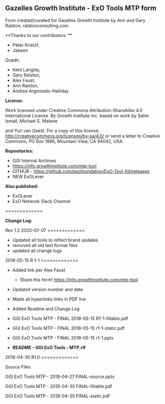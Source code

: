 ## Gazelles Growth Institute - ExO Tools MTP form

Form created/curated for Gazelles Growth Institute by Ann and Gary Ralston, ralstonconsulting.com 

**Thanks to our contributors: **

- Péter Kristóf, 
- Jabeen 

Quadir, 
- Kent Langley, 
- Gary Ralston, 
- Alex Faust, 
- Ann Ralston, 
- Andrea Argomedo-Halliday

**License:**

Work licensed under Creative Commons Attribution-ShareAlike 4.0 International License. By Growth Institute Inc. based on work by Salim Ismail, Michael S. Malone 

and Yuri van Geest. For a copy of this license, http://creativecommons.org/licenses/by-sa/4.0/ or send a letter to Creative Commons, PO Box 1866, Mountain View, CA 94042, USA.

**Repositories:**

- GGI Internal Archives
- https://info.growthinstitute.com/mtp-tool
- GITHUB - https://github.com/exofoundation/ExO-Tool-Kit/releases
- NEW ExOLever

**Also published:**

- ExOLever
- ExO Network Slack Channel

=============

**Change Log:**

Rev 1.2 2020-07-07 =============
* Updated all tools to reflect brand updates
* removed all old text format files
* updated all change logs

2018-05-15 R 1-1 =============

- Added link per Alex Faust
    - Share this form! https://info.growthinstitute.com/mtp-tool

- Updated version number and date
- Made all hyperlinks links in PDF live
- Added Readme and Change Log

- GGI ExO Tools MTP - FINAL 2018-05-15 R1-1-fillable.pdf
- GGI ExO Tools MTP - FINAL 2018-05-15 r1-1-static.pdf
- GGI ExO Tools MTP - FINAL 2018-05-15 r1-1.pptx
- **README - GGI ExO Tools - MTP.rtf**

2018-04-30 R1.0 =============

Source Files

GGI ExO Tools MTP - 2018-04-27 FINAL-source.pptx

GGI ExO Tools MTP - 2018-04-30 FINAL-fillable.pdf

GGI ExO Tools MTP - 2018-04-30 FINAL-static.pdf